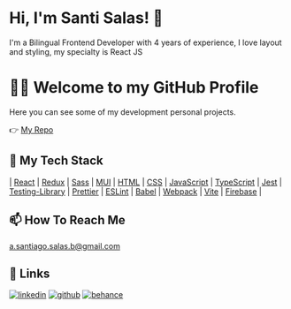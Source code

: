 
# Hi, I'm Santi Salas! 👋

I'm a Bilingual Frontend Developer with 4 years of experience, I love layout and styling, my specialty is React JS 

# 👨‍💻 Welcome to my GitHub Profile 

Here you can see some of my  development personal projects. 

👉 [My Repo](https://github.com/SantiSB?tab=repositories) 

##  🧰 My Tech Stack 

 | [React](https://developer.mozilla.org/es/docs/Web/HTML)
 | [Redux](https://developer.mozilla.org/es/docs/Web/CSS)
 | [Sass](https://stylus-lang.com/docs/executable.html)
 | [MUI](https://developer.mozilla.org/es/docs/Web/JavaScript)
 | [HTML](https://webpack.js.org/)
 | [CSS](https://babeljs.io/)
 | [JavaScript](https://developer.mozilla.org/es/docs/Web/HTML)
 | [TypeScript](https://developer.mozilla.org/es/docs/Web/JavaScript)
 | [Jest](https://developer.mozilla.org/es/docs/Web/CSS)
 | [Testing-Library](https://stylus-lang.com/docs/executable.html)
 | [Prettier](https://webpack.js.org/)
 | [ESLint](https://babeljs.io/)
 | [Babel](https://developer.mozilla.org/es/docs/Web/HTML)
 | [Webpack](https://developer.mozilla.org/es/docs/Web/CSS)
 | [Vite](https://stylus-lang.com/docs/executable.html)
 | [Firebase](https://developer.mozilla.org/es/docs/Web/JavaScript)
 |

##  📫 How To Reach Me  
a.santiago.salas.b@gmail.com 

## 🔗 Links

[![linkedin](https://img.shields.io/badge/linkedin-0A66C2?style=for-the-badge&logo=linkedin&logoColor=white)](https://www.linkedin.com/in/santiagosalasbola%C3%B1os/)
[![github](https://img.shields.io/badge/github-000000?style=for-the-badge&logo=github&logoColor=withe)](https://github.com/SantiSB?tab=repositories)
[![behance](https://img.shields.io/badge/behance-0049ff?style=for-the-badge&logo=behance&logoColor=withe)](https://www.behance.net/santiagosalasbolanos)
